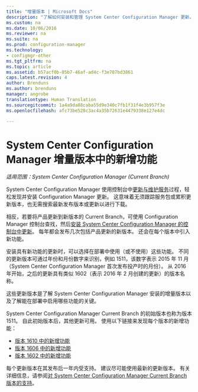 ```yaml
---
title: "增量版本 | Microsoft Docs"
description: "了解如何安装和管理 System Center Configuration Manager 更新。"
ms.custom: na
ms.date: 10/06/2016
ms.reviewer: na
ms.suite: na
ms.prod: configuration-manager
ms.technology:
- configmgr-other
ms.tgt_pltfrm: na
ms.topic: article
ms.assetid: b57acf0b-05b7-46af-ad4c-f3e707bd3861
caps.latest.revision: 4
author: Brenduns
ms.author: brenduns
manager: angrobe
translationtype: Human Translation
ms.sourcegitcommit: 1a4a9da88caba55d9e340c7fb1f31f4e3b957f3e
ms.openlocfilehash: afc73be528c3ac4a35b72631e4479338e127e4dc

---
```

# <a name="whats-new-in-system-center-configuration-manager-incremental-versions"></a>System Center Configuration Manager 增量版本中的新增功能

*适用范围：System Center Configuration Manager (Current Branch)*




 System Center Configuration Manager 使用控制台中[更新与维护服务](/sccm/core/servers/manage/updates)过程，轻松发现并安装 Configuration Manager 更新。 这意味着无须跟踪服务包或累积更新版本，也无需搜索最新发布版本或更新以进行下载。

 相反，若要将产品更新到新版本的 Current Branch，可使用 Configuration Manager 控制台查找，然后[安装 System Center Configuration Manager 的控制台中更新](../../../core/servers/manage/install-in-console-updates.md)。 每年都会发布几次包括产品更新的新版本。 还会在每个版本中引入新功能。  

 安装具有新功能的更新时，可以选择在部署中使用（或不使用）这些功能。 不同的更新版本可通过年份和月份数字来识别，例如 1511，该数字表示 2015 年 11 月（System Center Configuration Manager 首次发布投产时的月份）。 从 2016 年开始，之后的更新具有类似 1602（表示 2016 年 2 月创建的更新）的版本名称。

 这些更新版本是了解 System Center Configuration Manager 安装的增量版本以及了解能在部署中启用哪些功能的关键。

 System Center Configuration Manager Current Branch 的初始版本也称为版本 1511。 自此初始版本后，其他更新可用。 使用以下链接来发现每个版本的新增功能：
  - [版本 1610 中的新增功能](../../../core/plan-design/changes/whats-new-in-version-1610.md)
  - [版本 1606 中的新增功能](../../../core/plan-design/changes/whats-new-in-version-1606.md)
  - [版本 1602 中的新增功能](../../../core/plan-design/changes/whats-new-in-version-1602.md)


 每个更新版本在其发布后一年内受支持。 建议尽可能使用最新的更新版本。 有关详细信息，请参阅[对 System Center Configuration Manager Current Branch 版本的支持](../../../core/servers/manage/current-branch-versions-supported.md)。  



<!--HONumber=Dec16_HO3-->


